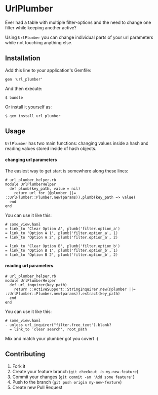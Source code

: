 # UrlPlumber

Ever had a table with multiple filter-options and the need to change one filter while keeping another active?

Using `UrlPlumber` you can change individual parts of your url parameters while not touching anything else.

## Installation

Add this line to your application's Gemfile:

    gem 'url_plumber'

And then execute:

    $ bundle

Or install it yourself as:

    $ gem install url_plumber

## Usage

`UrlPlumber` has two main functions: changing values inside a hash and reading values stored inside of hash objects.

#### changing url parameters

The easiest way to get start is somewhere along these lines:

```
# url_plumber_helper.rb
module UrlPlumberHelper
  def plumb(key_path, value = nil)
    return url_for (@plumber ||= ::UrlPlumber::Plumber.new(params)).plumb(key_path => value)
  end
end
```

You can use it like this:

```
# some_view.haml
= link_to 'Clear Option A', plumb('filter.option_a')
= link_to 'Option A 1', plumb('filter.option_a', 1)
= link_to 'Option A 2', plumb('filter.option_a', 2)

= link_to 'Clear Option B', plumb('filter.option_b')
= link_to 'Option B 1', plumb('filter.option_b', 1)
= link_to 'Option B 2', plumb('filter.option_b', 2)
```

#### reading url parameters

```
# url_plumber_helper.rb
module UrlPlumberHelper
  def url_inquirer(key_path)
    return ::ActiveSupport::StringInquirer.new(@plumber ||= ::UrlPlumber::Plumber.new(params)).extract(key_path)
  end
end
```

You can use it like this:

```
# some_view.haml
- unless url_inquirer("filter.free_text").blank?
  = link_to 'clear search', root_path
```

Mix and match your plumber got you covert :)

## Contributing

1. Fork it
2. Create your feature branch (`git checkout -b my-new-feature`)
3. Commit your changes (`git commit -am 'Add some feature'`)
4. Push to the branch (`git push origin my-new-feature`)
5. Create new Pull Request
